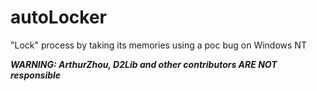 # autoLocker
"Lock" process by taking its memories using a poc bug on Windows NT

***WARNING: ArthurZhou, D2Lib and other contributors ARE NOT responsible***
